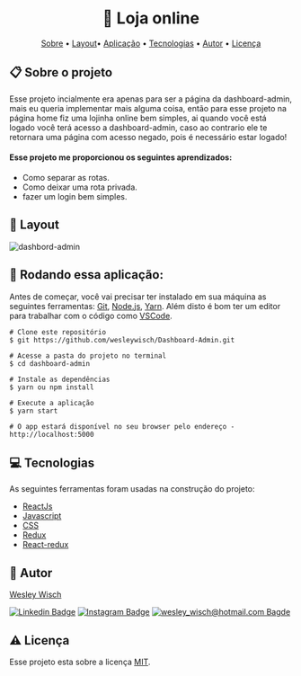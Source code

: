 <h1  align="center">🏪 Loja online</h1>

<p  align="center"> <a  href="#sobre">Sobre</a> • <a  href="#layout">Layout</a>• <a  href="#aplicacao">Aplicação</a> • <a  href="#techs">Tecnologias</a> • <a  href="#autor">Autor</a> • <a  href="#licenca">Licença</a> </p>


<h2  id="sobre"> 📋 Sobre o projeto</h2>

Esse projeto incialmente era apenas para ser a página da dashboard-admin, mais eu queria implementar mais alguma coisa, então para esse projeto na página home fiz uma lojinha online bem simples, ai quando você está logado você terá acesso a dashboard-admin, caso ao contrario ele te retornara uma página com acesso negado, pois é necessário estar logado!

#### Esse projeto me proporcionou os seguintes aprendizados:
- Como separar as rotas.
- Como deixar uma rota privada.
- fazer um login bem simples.

<h2  id="layout"> 🎨 Layout </h2>

![dashbord-admin](https://user-images.githubusercontent.com/79159487/123843075-7a886d80-d8df-11eb-95ee-bf6b870e56a7.gif)


<h2 id="aplicacao"> 🎲  Rodando essa aplicação: </h2>

Antes de começar, você vai precisar ter instalado em sua máquina as seguintes ferramentas:  [Git](https://git-scm.com/),  [Node.js](https://nodejs.org/en/), [Yarn](https://yarnpkg.com/). Além disto é bom ter um editor para trabalhar com o código como  [VSCode](https://code.visualstudio.com/).

```
# Clone este repositório
$ git https://github.com/wesleywisch/Dashboard-Admin.git

# Acesse a pasta do projeto no terminal
$ cd dashboard-admin

# Instale as dependências
$ yarn ou npm install

# Execute a aplicação
$ yarn start

# O app estará disponível no seu browser pelo endereço - http://localhost:5000
```

<h2  id="techs"> 💻 Tecnologias</h2>

As seguintes ferramentas foram usadas na construção do projeto:

- [ReactJs]()
-  [Javascript]()
-  [CSS](https://firebase.google.com/)
- [Redux]()
- [React-redux]()

<h2  id="autor"> 🦸 Autor</h2>

[Wesley Wisch](https://www.linkedin.com/in/wesley-wisch)

[![Linkedin Badge](https://img.shields.io/badge/-LinkedIn-blue?style=flat-square-border&logo=Linkedin&logoColor=white&link=https://www.linkedin.com/in/wesley-wisch/)](https://www.linkedin.com/in/wesley-wisch) [![Instagram Badge](https://img.shields.io/badge/-Instagram-CC0000?style=flat-square-border&logo=Instagram&logoColor=white&link=https://www.instagram.com/wesley_wisch/)](https://www.instagram.com/wesley_wisch/) [![wesley_wisch@hotmail.com Bagde](https://img.shields.io/badge/wesley_wisch-2e7eea?style=flat-square-border&logo=microsoft-outlook&logoColor=white)](mailto:wesley_wisch@hotmail.com)

<h2  id="licenca"> ⚠️ Licença</h2>

Esse projeto esta sobre a licença [MIT](https://github.com/wesleywisch/Dashboard-Admin/blob/main/LICENSE).